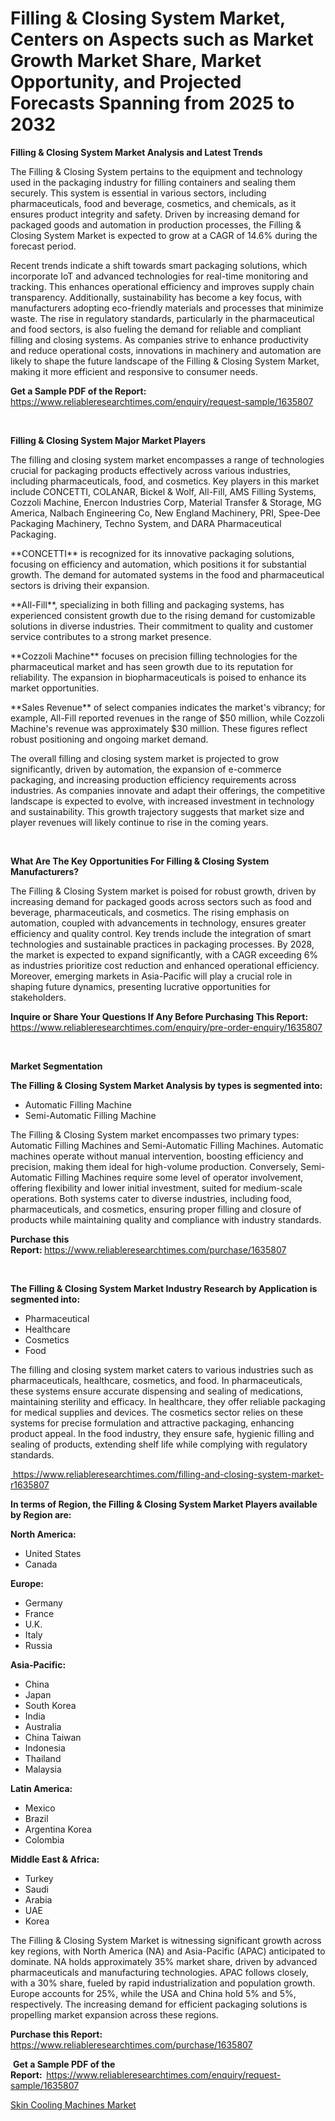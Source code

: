 <p><h1>Filling & Closing System Market, Centers on Aspects such as Market Growth Market Share, Market Opportunity, and Projected Forecasts Spanning from 2025 to 2032</h1></p><p><strong>Filling & Closing System Market Analysis and Latest Trends</strong></p>
<p><p>The Filling & Closing System pertains to the equipment and technology used in the packaging industry for filling containers and sealing them securely. This system is essential in various sectors, including pharmaceuticals, food and beverage, cosmetics, and chemicals, as it ensures product integrity and safety. Driven by increasing demand for packaged goods and automation in production processes, the Filling & Closing System Market is expected to grow at a CAGR of 14.6% during the forecast period. </p><p>Recent trends indicate a shift towards smart packaging solutions, which incorporate IoT and advanced technologies for real-time monitoring and tracking. This enhances operational efficiency and improves supply chain transparency. Additionally, sustainability has become a key focus, with manufacturers adopting eco-friendly materials and processes that minimize waste. The rise in regulatory standards, particularly in the pharmaceutical and food sectors, is also fueling the demand for reliable and compliant filling and closing systems. As companies strive to enhance productivity and reduce operational costs, innovations in machinery and automation are likely to shape the future landscape of the Filling & Closing System Market, making it more efficient and responsive to consumer needs.</p></p>
<p><strong>Get a Sample PDF of the Report:&nbsp;</strong> <a href="https://www.reliableresearchtimes.com/enquiry/request-sample/1635807?utm_campaign=3038&utm_medium=2&utm_source=Github&utm_content=ia&utm_term=23032025&utm_id=filling-closing-system">https://www.reliableresearchtimes.com/enquiry/request-sample/1635807</a></p>
<p>&nbsp;</p>
<p><strong>Filling & Closing System Major Market Players</strong></p>
<p><p>The filling and closing system market encompasses a range of technologies crucial for packaging products effectively across various industries, including pharmaceuticals, food, and cosmetics. Key players in this market include CONCETTI, COLANAR, Bickel & Wolf, All-Fill, AMS Filling Systems, Cozzoli Machine, Enercon Industries Corp, Material Transfer & Storage, MG America, Nalbach Engineering Co, New England Machinery, PRI, Spee-Dee Packaging Machinery, Techno System, and DARA Pharmaceutical Packaging.</p><p>**CONCETTI** is recognized for its innovative packaging solutions, focusing on efficiency and automation, which positions it for substantial growth. The demand for automated systems in the food and pharmaceutical sectors is driving their expansion.</p><p>**All-Fill**, specializing in both filling and packaging systems, has experienced consistent growth due to the rising demand for customizable solutions in diverse industries. Their commitment to quality and customer service contributes to a strong market presence.</p><p>**Cozzoli Machine** focuses on precision filling technologies for the pharmaceutical market and has seen growth due to its reputation for reliability. The expansion in biopharmaceuticals is poised to enhance its market opportunities.</p><p>**Sales Revenue** of select companies indicates the market's vibrancy; for example, All-Fill reported revenues in the range of $50 million, while Cozzoli Machine's revenue was approximately $30 million. These figures reflect robust positioning and ongoing market demand.</p><p>The overall filling and closing system market is projected to grow significantly, driven by automation, the expansion of e-commerce packaging, and increasing production efficiency requirements across industries. As companies innovate and adapt their offerings, the competitive landscape is expected to evolve, with increased investment in technology and sustainability. This growth trajectory suggests that market size and player revenues will likely continue to rise in the coming years.</p></p>
<p>&nbsp;</p>
<p><strong>What Are The Key Opportunities For Filling & Closing System Manufacturers?</strong></p>
<p><p>The Filling & Closing System market is poised for robust growth, driven by increasing demand for packaged goods across sectors such as food and beverage, pharmaceuticals, and cosmetics. The rising emphasis on automation, coupled with advancements in technology, ensures greater efficiency and quality control. Key trends include the integration of smart technologies and sustainable practices in packaging processes. By 2028, the market is expected to expand significantly, with a CAGR exceeding 6% as industries prioritize cost reduction and enhanced operational efficiency. Moreover, emerging markets in Asia-Pacific will play a crucial role in shaping future dynamics, presenting lucrative opportunities for stakeholders.</p></p>
<p><strong>Inquire or Share Your Questions If Any Before Purchasing This Report:</strong> <a href="https://www.reliableresearchtimes.com/enquiry/pre-order-enquiry/1635807?utm_campaign=3038&utm_medium=2&utm_source=Github&utm_content=ia&utm_term=23032025&utm_id=filling-closing-system">https://www.reliableresearchtimes.com/enquiry/pre-order-enquiry/1635807</a></p>
<p>&nbsp;</p>
<p><strong>Market Segmentation</strong></p>
<p><strong>The Filling & Closing System Market Analysis by types is segmented into:</strong></p>
<p><ul><li>Automatic Filling Machine</li><li>Semi-Automatic Filling Machine</li></ul></p>
<p><p>The Filling & Closing System market encompasses two primary types: Automatic Filling Machines and Semi-Automatic Filling Machines. Automatic machines operate without manual intervention, boosting efficiency and precision, making them ideal for high-volume production. Conversely, Semi-Automatic Filling Machines require some level of operator involvement, offering flexibility and lower initial investment, suited for medium-scale operations. Both systems cater to diverse industries, including food, pharmaceuticals, and cosmetics, ensuring proper filling and closure of products while maintaining quality and compliance with industry standards.</p></p>
<p><strong>Purchase this Report:&nbsp;</strong><a href="https://www.reliableresearchtimes.com/purchase/1635807?utm_campaign=3038&utm_medium=2&utm_source=Github&utm_content=ia&utm_term=23032025&utm_id=filling-closing-system">https://www.reliableresearchtimes.com/purchase/1635807</a></p>
<p>&nbsp;</p>
<p><strong>The Filling & Closing System Market Industry Research by Application is segmented into:</strong></p>
<p><ul><li>Pharmaceutical</li><li>Healthcare</li><li>Cosmetics</li><li>Food</li></ul></p>
<p><p>The filling and closing system market caters to various industries such as pharmaceuticals, healthcare, cosmetics, and food. In pharmaceuticals, these systems ensure accurate dispensing and sealing of medications, maintaining sterility and efficacy. In healthcare, they offer reliable packaging for medical supplies and devices. The cosmetics sector relies on these systems for precise formulation and attractive packaging, enhancing product appeal. In the food industry, they ensure safe, hygienic filling and sealing of products, extending shelf life while complying with regulatory standards.</p></p>
<p><a href="https://www.reliableresearchtimes.com/filling-and-closing-system-market-r1635807?utm_campaign=3038&utm_medium=2&utm_source=Github&utm_content=ia&utm_term=23032025&utm_id=filling-closing-system">&nbsp;https://www.reliableresearchtimes.com/filling-and-closing-system-market-r1635807</a></p>
<p><strong>In terms of Region, the Filling & Closing System Market Players available by Region are:</strong></p>
<p>
    <p> <strong> North America: </strong>
        <ul>
            <li>United States</li>
            <li>Canada</li>
        </ul>
        </p> 
    <p> <strong> Europe: </strong>
        <ul>
            <li>Germany</li>
            <li>France</li>
            <li>U.K.</li>
            <li>Italy</li>
            <li>Russia</li>
        </ul>
        </p> 
    <p> <strong> Asia-Pacific: </strong>
        <ul>
            <li>China</li>
            <li>Japan</li>
            <li>South Korea</li>
            <li>India</li>
            <li>Australia</li>
            <li>China Taiwan</li>
            <li>Indonesia</li>
            <li>Thailand</li>
            <li>Malaysia</li>
        </ul>
        </p> 
    <p> <strong> Latin America: </strong>
        <ul>
            <li>Mexico</li>
            <li>Brazil</li>
            <li>Argentina Korea</li>
            <li>Colombia</li>
        </ul>
        </p> 
    <p> <strong> Middle East & Africa: </strong>
        <ul>
            <li>Turkey</li>
            <li>Saudi</li>
            <li>Arabia</li>
            <li>UAE</li>
            <li>Korea</li>
        </ul>
    </p>
    </p>
<p><p>The Filling & Closing System Market is witnessing significant growth across key regions, with North America (NA) and Asia-Pacific (APAC) anticipated to dominate. NA holds approximately 35% market share, driven by advanced pharmaceuticals and manufacturing technologies. APAC follows closely, with a 30% share, fueled by rapid industrialization and population growth. Europe accounts for 25%, while the USA and China hold 5% and 5%, respectively. The increasing demand for efficient packaging solutions is propelling market expansion across these regions.</p></p>
<p><strong>Purchase this Report: </strong><a href="https://www.reliableresearchtimes.com/purchase/1635807?utm_campaign=3038&utm_medium=2&utm_source=Github&utm_content=ia&utm_term=23032025&utm_id=filling-closing-system">https://www.reliableresearchtimes.com/purchase/1635807</a></p>
<p>&nbsp;<strong>Get a Sample PDF of the Report:&nbsp;&nbsp;</strong><a href="https://www.reliableresearchtimes.com/enquiry/request-sample/1635807?utm_campaign=3038&utm_medium=2&utm_source=Github&utm_content=ia&utm_term=23032025&utm_id=filling-closing-system">https://www.reliableresearchtimes.com/enquiry/request-sample/1635807</a></p>
<p><strong></strong></p>
<p><p><a href="https://github.com/voigttyagi/Market-Research-Report-List-1/blob/main/skin-cooling-machines-market.md?utm_campaign=3038&utm_medium=2&utm_source=Github&utm_content=ia&utm_term=23032025&utm_id=filling-closing-system">Skin Cooling Machines Market</a></p></p>